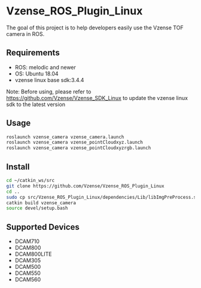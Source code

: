 # Vzense_ROS_Plugin_Linux
The goal of this project is to help developers easily use the Vzense TOF camera in ROS.

## Requirements

- ROS: melodic and newer
- OS: Ubuntu 18.04
- vzense linux base sdk:3.4.4

Note: Before using, please refer to https://github.com/Vzense/Vzense_SDK_Linux to update the vzense linux sdk to the latest version

## Usage 

```bash
roslaunch vzense_camera vzense_camera.launch
roslaunch vzense_camera vzense_pointCloudxyz.launch
roslaunch vzense_camera vzense_pointCloudxyzrgb.launch
```

## Install

```bash
cd ~/catkin_ws/src
git clone https://github.com/Vzense/Vzense_ROS_Plugin_Linux
cd ..
sudo cp src/Vzense_ROS_Plugin_Linux/dependencies/Lib/libImgPreProcess.so /usr/lib
catkin build vzense_camera
source devel/setup.bash
```
## Supported Devices

- DCAM710
- DCAM800
- DCAM800LITE
- DCAM305
- DCAM500
- DCAM550
- DCAM560

